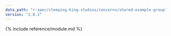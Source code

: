 ```yaml
---
data_path: "r-spec/sleeping-king-studios/concerns/shared-example-group"
version: "2.8.1"
---
```


{% include reference/module.md %}
